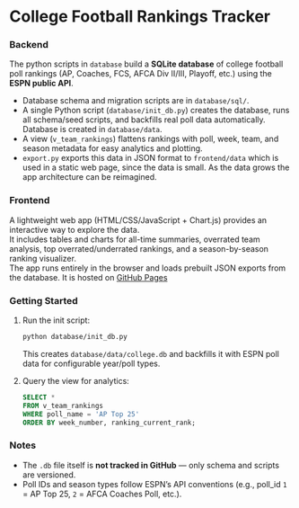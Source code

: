 # College Football Rankings Tracker


### Backend

The python scripts in `database` build a **SQLite database** of college football poll rankings (AP, Coaches, FCS, AFCA Div II/III, Playoff, etc.) using the **ESPN public API**.

* Database schema and migration scripts are in `database/sql/`.
* A single Python script (`database/init_db.py`) creates the database, runs all schema/seed scripts, and backfills real poll data automatically. Database is created in `database/data`.
* A view (`v_team_rankings`) flattens rankings with poll, week, team, and season metadata for easy analytics and plotting.
* `export.py` exports this data in JSON format to `frontend/data` which is used in a static web page, since the data is small. As the data grows the app architecture can be reimagined.

### Frontend

A lightweight web app (HTML/CSS/JavaScript + Chart.js) provides an interactive way to explore the data.  
It includes tables and charts for all-time summaries, overrated team analysis, top overrated/underrated rankings, and a season-by-season ranking visualizer.  
The app runs entirely in the browser and loads prebuilt JSON exports from the database.
It is hosted on [GitHub Pages](https://chrishein25.github.io/rank-history/)


### Getting Started

1. Run the init script:

   ```bash
   python database/init_db.py
   ```

   This creates `database/data/college.db` and backfills it with ESPN poll data for configurable year/poll types.

2. Query the view for analytics:

   ```sql
   SELECT *
   FROM v_team_rankings
   WHERE poll_name = 'AP Top 25'
   ORDER BY week_number, ranking_current_rank;
   ```


### Notes

* The `.db` file itself is **not tracked in GitHub** — only schema and scripts are versioned.
* Poll IDs and season types follow ESPN’s API conventions (e.g., poll\_id `1` = AP Top 25, `2` = AFCA Coaches Poll, etc.).
